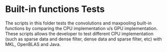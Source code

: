 <!--
{% comment %}
Licensed to the Apache Software Foundation (ASF) under one or more
contributor license agreements.  See the NOTICE file distributed with
this work for additional information regarding copyright ownership.
The ASF licenses this file to you under the Apache License, Version 2.0
(the "License"); you may not use this file except in compliance with
the License.  You may obtain a copy of the License at

http://www.apache.org/licenses/LICENSE-2.0

Unless required by applicable law or agreed to in writing, software
distributed under the License is distributed on an "AS IS" BASIS,
WITHOUT WARRANTIES OR CONDITIONS OF ANY KIND, either express or implied.
See the License for the specific language governing permissions and
limitations under the License.
{% endcomment %}
-->

# Built-in functions Tests

The scripts in this folder tests the convolutions and maxpooling built-in functions
by comparing the CPU implementation v/s GPU implementation.
These scripts allows the developer to test different CPU implementation (such
as sparse data and dense filter, dense data and sparse filter, etc)
with MKL, OpenBLAS and Java.
